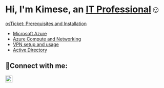 <h1>Hi, I'm Kimese, an <a href="https://www.linkedin.com/in/kimese-christian-869a83202/">IT Professional</a>☺</h1>


[osTicket: Prerequisites and Installation](https://github.com/kimchri1984osticket-prereqs)
 - [Microsoft Azure](https://github.com/kimchri1984/azure)
 - [Azure Compute and Networking](https://github.com/kimchri1984/azure-compute-networking)
  - [VPN setup and usage](https://github.com/kimchri1984/vpn-setup-usage)
  - [Active Directory](https://github.com/kimchri1984/active_directory)

<h2>🤳Connect with me:</h2>
 
[<img align="left" alt="Josh | LinkedIn" width="22px" src="https://cdn.jsdelivr.net/npm/simple-icons@v3/icons/linkedin.svg" />][linkedin]


[linkedin]: https://www.linkedin.com/in/kimese-christian-869a83202/
